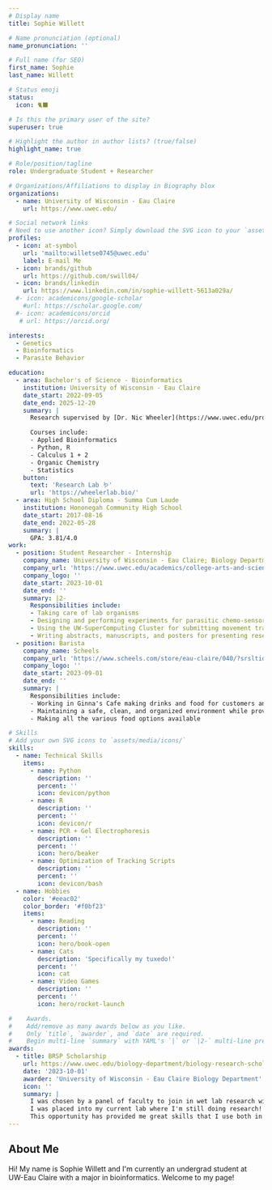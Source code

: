 ```yaml
---
# Display name
title: Sophie Willett

# Name pronunciation (optional)
name_pronunciation: ''

# Full name (for SEO)
first_name: Sophie
last_name: Willett

# Status emoji
status:
  icon: 🐈‍⬛

# Is this the primary user of the site?
superuser: true

# Highlight the author in author lists? (true/false)
highlight_name: true

# Role/position/tagline
role: Undergraduate Student + Researcher

# Organizations/Affiliations to display in Biography blox
organizations:
  - name: University of Wisconsin - Eau Claire
    url: https://www.uwec.edu/

# Social network links
# Need to use another icon? Simply download the SVG icon to your `assets/media/icons/` folder.
profiles:
  - icon: at-symbol
    url: 'mailto:willetse0745@uwec.edu'
    label: E-mail Me
  - icon: brands/github
    url: https://github.com/swill04/
  - icon: brands/linkedin
    url: https://www.linkedin.com/in/sophie-willett-5613a029a/
  #- icon: academicons/google-scholar
    #url: https://scholar.google.com/
  #- icon: academicons/orcid
   # url: https://orcid.org/

interests:
  - Genetics
  - Bioinformatics
  - Parasite Behavior

education:
  - area: Bachelor's of Science - Bioinformatics
    institution: University of Wisconsin - Eau Claire
    date_start: 2022-09-05
    date_end: 2025-12-20
    summary: |
      Research supervised by [Dr. Nic Wheeler](https://www.uwec.edu/profiles/wheelenj/).

      Courses include:
      - Applied Bioinformatics
      - Python, R
      - Calculus 1 + 2
      - Organic Chemistry
      - Statistics
    button:
      text: 'Research Lab 🪱'
      url: 'https://wheelerlab.bio/'
  - area: High School Diploma - Summa Cum Laude
    institution: Hononegah Community High School
    date_start: 2017-08-16
    date_end: 2022-05-28
    summary: |
      GPA: 3.81/4.0
work:
  - position: Student Researcher - Internship
    company_name: University of Wisconsin - Eau Claire; Biology Department
    company_url: 'https://www.uwec.edu/academics/college-arts-and-sciences/departments-programs/biology-department/'
    company_logo: ''
    date_start: 2023-10-01
    date_end: ''
    summary: |2-
      Responsibilities include:
      - Taking care of lab organisms
      - Designing and performing experiments for parasitic chemo-sensory behaviors
      - Using the UW-SuperComputing Cluster for submitting movement tracks for analysis
      - Writing abstracts, manuscripts, and posters for presenting research (ASP 2024, CERCA 2025, ASP 2025)
  - position: Barista
    company_name: Scheels
    company_url: 'https://www.scheels.com/store/eau-claire/040/?srsltid=AfmBOoqpUkV0d8fUC0YIw3tgQxl3vrscBGyrjiaQrmF4HQmDoLRT4oGw/'
    company_logo: ''
    date_start: 2023-09-01
    date_end: ''
    summary: |
      Responsibilities include:
      - Working in Ginna's Cafe making drinks and food for customers and other employees
      - Maintaining a safe, clean, and organized environment while providing excellent customer service
      - Making all the various food options available

# Skills
# Add your own SVG icons to `assets/media/icons/`
skills:
  - name: Technical Skills
    items:
      - name: Python
        description: ''
        percent: ''
        icon: devicon/python
      - name: R
        description: ''
        percent: ''
        icon: devicon/r
      - name: PCR + Gel Electrophoresis
        description: ''
        percent: ''
        icon: hero/beaker
      - name: Optimization of Tracking Scripts
        description: ''
        percent: ''
        icon: devicon/bash
  - name: Hobbies
    color: '#eeac02'
    color_border: '#f0bf23'
    items:
      - name: Reading
        description: ''
        percent: ''
        icon: hero/book-open
      - name: Cats
        description: 'Specifically my tuxedo!'
        percent: ''
        icon: cat
      - name: Video Games
        description: ''
        percent: ''
        icon: hero/rocket-launch

#    Awards.
#    Add/remove as many awards below as you like.
#    Only `title`, `awarder`, and `date` are required.
#    Begin multi-line `summary` with YAML's `|` or `|2-` multi-line prefix and indent 2 spaces below.
awards:
  - title: BRSP Scholarship
    url: https://www.uwec.edu/biology-department/biology-research-scholars-program/
    date: '2023-10-01'
    awarder: 'University of Wisconsin - Eau Claire Biology Department'
    icon: ''
    summary: |
      I was chosen by a panel of faculty to join in wet lab research with one of the biology department faculty.
      I was placed into my current lab where I'm still doing research! 
      This opportunity has provided me great skills that I use both in the lab and in my personal life. 
---
```


## About Me

Hi! My name is Sophie Willett and I'm currently an undergrad student at UW-Eau Claire with a major in bioinformatics. Welcome to my page!
